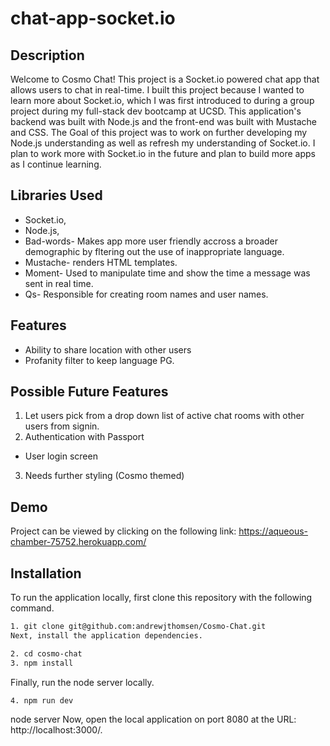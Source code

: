 # chat-app-socket.io

## Description
Welcome to Cosmo Chat! This project is a Socket.io powered chat app that allows users to chat in real-time. I built this project because I wanted to learn more about Socket.io, which I was first introduced to during a group project during my full-stack dev bootcamp at UCSD. This application's backend was built with Node.js and the front-end was built with Mustache and CSS. The Goal of this project was to work on further developing my Node.js understanding as well as refresh my understanding of Socket.io. I plan to work more with Socket.io in the future and plan to build more apps as I continue learning.

## Libraries Used
- Socket.io, 
- Node.js,
- Bad-words- Makes app more user friendly accross a broader demographic by fltering out the use of inappropriate language.
- Mustache- renders HTML templates.
- Moment- Used to manipulate time and show the time a message was sent in real time.
- Qs- Responsible for creating room names and user names.

## Features
- Ability to share location with other users
- Profanity filter to keep language PG.

## Possible Future Features
1. Let users pick from a drop down list of active chat rooms with other users from signin. 
2. Authentication with Passport
- User login screen
3. Needs further styling (Cosmo themed)

## Demo
Project can be viewed by clicking on the following link: https://aqueous-chamber-75752.herokuapp.com/

## Installation
To run the application locally, first clone this repository with the following command.
``` txt
1. git clone git@github.com:andrewjthomsen/Cosmo-Chat.git
Next, install the application dependencies.
 ```
```txt
2. cd cosmo-chat
3. npm install
```

Finally, run the node server locally.
```txt
4. npm run dev
```
node server
Now, open the local application on port 8080 at the URL: http://localhost:3000/.
